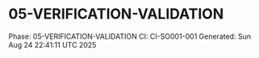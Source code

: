 # 05-VERIFICATION-VALIDATION
Phase: 05-VERIFICATION-VALIDATION
CI: CI-SO001-001
Generated: Sun Aug 24 22:41:11 UTC 2025
